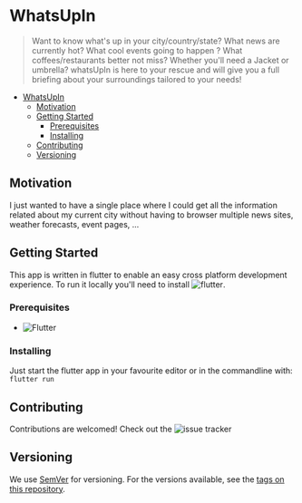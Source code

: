 # WhatsUpIn

> Want to know what's up in your city/country/state? What news are currently hot? What cool events going to happen ?
> What coffees/restaurants better not miss? Whether you'll need a Jacket or umbrella?
> whatsUpIn is here to your rescue and will give you a full briefing about your surroundings tailored to your needs!

- [WhatsUpIn](#whatsupin)
  - [Motivation](#motivation)
  - [Getting Started](#getting-started)
    - [Prerequisites](#prerequisites)
    - [Installing](#installing)
  - [Contributing](#contributing)
  - [Versioning](#versioning)

## Motivation

I just wanted to have a single place where I could get all the information related about my current city
without having to browser multiple news sites, weather forecasts, event pages, ...

## Getting Started

This app is written in flutter to enable an easy cross platform development experience.
To run it locally you'll need to install ![flutter](flutter.dev/).

### Prerequisites

* ![Flutter](Flutter.dev/)

### Installing

Just start the flutter app in your favourite editor or in the commandline with: `flutter run`

<!-- 
TODO
## Running the tests

Explain how to run the automated tests for this system -->

## Contributing

Contributions are welcomed!
Check out the ![issue tracker](https://github.com/daniel-vera-g/whatsUpIn/issues)

## Versioning

We use [SemVer](http://semver.org/) for versioning. For the versions available, see the [tags on this repository](https://github.com/daniel-vera-g/whatsUpIn/releases).